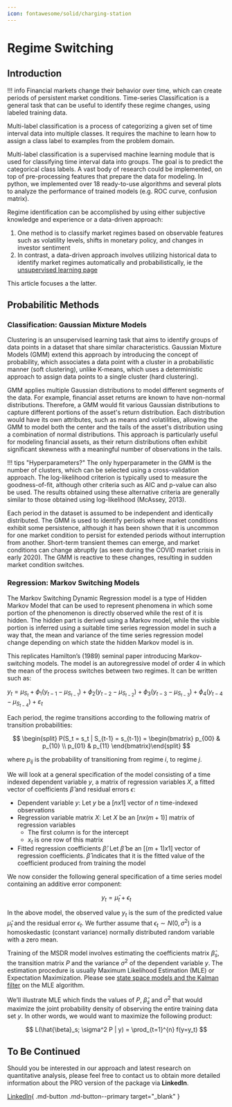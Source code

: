 ```yaml
---
icon: fontawesome/solid/charging-station
---
```


# Regime Switching

## Introduction

!!! info
    Financial markets change their behavior over time, which can create periods of persistent market conditions. Time-series Classification is a general task that can be useful to identify these regime changes, using labeled training data.

Multi-label classification is a process of categorizing a given set of time interval data into multiple classes. It requires the machine to learn how to assign a class label to examples from the problem domain.

Multi-label classification is a supervised machine learning module that is used for classifying time interval data into groups. The goal is to predict the categorical class labels. A vast body of research could be implemented, on top of pre-processing features that prepare the data for modeling. In python, we implemented over 18 ready-to-use algorithms and several plots to analyze the performance of trained models (e.g. ROC curve, confusion matrix).

Regime identification can be accomplished by using either subjective knowledge and experience or a data-driven approach:

1. One method is to classify market regimes based on observable features such as volatility levels, shifts in monetary policy, and changes in investor sentiment
2. In contrast, a data-driven approach involves utilizing historical data to identify market regimes automatically and probabilistically, ie the [unsupervised learning page](https://www.ibm.com/topics/unsupervised-learning)

This article focuses a the latter.

## Probabilitic Methods

### Classification: Gaussian Mixture Models

Clustering is an unsupervised learning task that aims to identify groups of data points in a dataset that share similar characteristics. Gaussian Mixture Models (GMM) extend this approach by introducing the concept of probability, which associates a data point with a cluster in a probabilistic manner (soft clustering), unlike K-means, which uses a deterministic approach to assign data points to a single cluster (hard clustering).

GMM applies multiple Gaussian distributions to model different segments of the data. For example, financial asset returns are known to have non-normal distributions. Therefore, a GMM would fit various Gaussian distributions to capture different portions of the asset's return distribution. Each distribution would have its own attributes, such as means and volatilities, allowing the GMM to model both the center and the tails of the asset's distribution using a combination of normal distributions. This approach is particularly useful for modeling financial assets, as their return distributions often exhibit significant skewness with a meaningful number of observations in the tails.

!!! tips "Hyperparameters?"
    The only hyperparameter in the GMM is the number of clusters, which can be selected using a cross-validation approach. The log-likelihood criterion is typically used to measure the goodness-of-fit, although other criteria such as AIC and p-value can also be used. The results obtained using these alternative criteria are generally similar to those obtained using log-likelihood (McAssey, 2013).

Each period in the dataset is assumed to be independent and identically distributed. The GMM is used to identify periods where market conditions exhibit some persistence, although it has been shown that it is uncommon for one market condition to persist for extended periods without interruption from another. Short-term transient themes can emerge, and market conditions can change abruptly (as seen during the COVID market crisis in early 2020). The GMM is reactive to these changes, resulting in sudden market condition switches.

### Regression: Markov Switching Models

The Markov Switching Dynamic Regression model is a type of Hidden Markov Model that can be used to represent phenomena in which some portion of the phenomenon is directly observed while the rest of it is hidden. The hidden part is derived using a Markov model, while the visible portion is inferred using a suitable time series regression model in such a way that, the mean and variance of the time series regression model change depending on which state the hidden Markov model is in. 

This replicates Hamilton’s (1989) seminal paper introducing Markov-switching models. The model is an autoregressive model of order 4 in which the mean of the process switches between two regimes. It can be written such as:

$y_t = \mu_{S_t} + \phi_1 (y_{t-1} - \mu_{S_{t-1}}) + \phi_2 (y_{t-2} - \mu_{S_{t-2}}) + \phi_3 (y_{t-3} - \mu_{S_{t-3}}) + \phi_4 (y_{t-4} - \mu_{S_{t-4}}) + \varepsilon_t$

Each period, the regime transitions according to the following matrix of transition probabilities:

$$
\begin{split} P(S_t = s_t | S_{t-1} = s_{t-1}) =
\begin{bmatrix}
p_{00} & p_{10} \\
p_{01} & p_{11}
\end{bmatrix}\end{split}
$$

where $p_{ij}$ is the probability of transitioning from regime $i$, to regime $j$.

We will look at a general specification of the model consisting of a time indexed dependent variable $y$, a matrix of regression variables $X$, a fitted vector of coefficients $\hat{\beta}$ and residual errors $\epsilon$:

* Dependent variable $y$: Let $y$ be a $[n x 1]$ vector of $n$ time-indexed observations 
* Regression variable matrix $X$: Let $X$ be an $[n x (m+1)]$ matrix of regression variables
  * The first column is for the intercept
  * $x_t$ is one row of this matrix
* Fitted regression coefficients $\hat{\beta}$: Let $\hat{\beta}$ be an $[(m+1) x 1]$ vector of regression coefficients. $\hat{\beta}$ indicates that it is the fitted value of the coefficient produced from training the model

We now consider the following general specification of a time series model containing an additive error component:

$$
y_t=\hat{\mu}_t + \epsilon_t
$$

In the above model, the observed value $y_t$ is the sum of the predicted value $\hat{\mu}_t$ and the residual error $\epsilon_t$. We further assume that $\epsilon_t \sim N(0, σ^2)$ is a homoskedastic (constant variance) normally distributed random variable with a zero mean.

Training of the MSDR model involves estimating the coefficients matrix $\hat{\beta}_s$, the transition matrix $P$ and the variance $\sigma^2$ of the dependent variable $y$. The estimation procedure is usually Maximum Likelihood Estimation (MLE) or Expectation Maximization. Please see [state space models and the Kalman filter](./state_space_models_and_the_kalman_filter.md) on the MLE algorithm.

We’ll illustrate MLE which finds the values of $P$, $\hat{\beta}_s$ and $\sigma^2$ that would maximize the joint probability density of observing the entire training data set $y$. In other words, we would want to maximize the following product:

$$
L(\hat{\beta}_s; \sigma^2 P | y) = \prod_{t=1}^{n} f(y=y_t)
$$

## To Be Continued

Should you be interested in our approach and latest research on quantitative analysis, please feel free to contact us to obtain more detailed information about the PRO version of the package via **LinkedIn**.

[LinkedIn](https://www.linkedin.com/in/j-mr/ ){ .md-button .md-button--primary target="_blank" }

